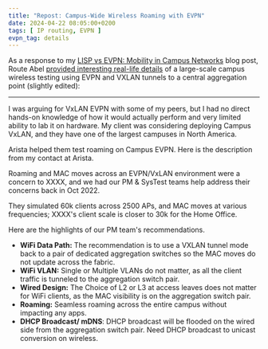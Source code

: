 ```yaml
---
title: "Repost: Campus-Wide Wireless Roaming with EVPN"
date: 2024-04-22 08:05:00+0200
tags: [ IP routing, EVPN ]
evpn_tag: details
---
```

As a response to my [LISP vs EVPN: Mobility in Campus Networks](/2024/04/mobility-campus-networks-lisp-evpn/) blog post, Route Abel [provided interesting real-life details](/2024/04/mobility-campus-networks-lisp-evpn/#2220) of a large-scale campus wireless testing using EVPN and VXLAN tunnels to a central aggregation point (slightly edited):

---

I was arguing for VxLAN EVPN with some of my peers, but I had no direct hands-on knowledge of how it would actually perform and very limited ability to lab it on hardware. My client was considering deploying Campus VxLAN, and they have one of the largest campuses in North America.
<!--more-->
Arista helped them test roaming on Campus EVPN. Here is the description from my contact at Arista.

Roaming and MAC moves across an EVPN/VxLAN environment were a concern to XXXX, and we had our PM & SysTest teams help address their concerns back in Oct 2022.

They simulated 60k clients across 2500 APs, and MAC moves at various frequencies; XXXX's client scale is closer to 30k for the Home Office.

Here are the highlights of our PM team's recommendations.

* **WiFi Data Path:** The recommendation is to use a VXLAN tunnel mode back to a pair of dedicated aggregation switches so the MAC moves do not update across the fabric.
* **WiFi VLAN:** Single or Multiple VLANs do not matter, as all the client traffic is tunneled to the aggregation switch pair.
* **Wired Design:** The Choice of L2 or L3 at access leaves does not matter for WiFi clients, as the MAC visibility is on the aggregation switch pair.
* **Roaming:** Seamless roaming across the entire campus without impacting any apps.
* **DHCP Broadcast/ mDNS**: DHCP broadcast will be flooded on the wired side from the aggregation switch pair. Need DHCP broadcast to unicast conversion on wireless.
